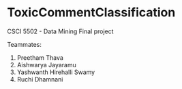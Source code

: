 # ToxicCommentClassification
CSCI 5502 - Data Mining Final project

Teammates:
1. Preetham Thava
2. Aishwarya Jayaramu
3. Yashwanth Hirehalli Swamy
4. Ruchi Dhamnani

